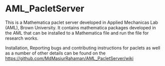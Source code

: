 # AML_PacletServer

This is a Mathematica paclet server developed in Applied Mechanicas Lab (AML), Brown University. It contains mathematica packages developed 
in the AML that can be installed to a Mathematica file and run the file for research works. 

Installation, Reporting bugs and contributing instructions for paclets as well as a number of other details can be found on the https://github.com/MdMasiurRahaman/AML_PacletServer/wiki
